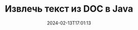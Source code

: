 ---
############################# Static ############################
layout: "auto-gen-parser"
date: 2024-02-13T17:01:13
draft: false
otherformats: docm docx dot dotm dotx epub html mht mhtml odp ods odt one otp ott pdf

############################# Head ############################
head_title: "Извлечь текст из DOC в Java"
head_description: "Быстро извлекайте текст из файла DOC в Java. Сохраните новый документ, содержащий выбранные страницы, с помощью API слияния документов."

############################# Header ############################
title: "Извлечь текст из DOC в Java"
description: "Извлеките текст из DOC с помощью нескольких строк кода Java."
bg_image: "https://cms.admin.containerize.com/templates/aspose/App_Themes/V3/images/bg/header1.png"
bg_overlay: false
button:
    enable: true
    icon: "fas fa-arrow-down"
    label: "Скачать бесплатную пробную версию"
    link: "https://downloads.groupdocs.com/parser/java"

############################# SubMenu ############################
submenu:
    enable: true

    left:
        img_alt: "GroupDocs.Parser for Java"
        image: "https://cms.admin.containerize.com/templates/groupdocs/images/product-logos/90x90-noborder/groupdocs-parser-java.png"
        product: "GroupDocs.Parser"
        platform: "Java"

    middle:
        button:

            # button loop
            - link: "https://apireference.groupdocs.com/parser/java"
              text: "Справочник по API"

            # button loop
            - link: "https://github.com/groupdocs-parser"
              text: "Примеры кода"

            # button loop
            - link: "https://products.groupdocs.app/parser/family"
              text: "Живые демонстрации"

            # button loop
            - link: "https://purchase.groupdocs.com/pricing/parser/java"
              text: "Цены"

    right:
        link_download: "https://downloads.groupdocs.com/parser"
        link_learn: "https://docs.groupdocs.com/parser/java"
        link_buy: "https://purchase.groupdocs.com"

############################# About ############################
about:
    enable: true
    title: "Как извлечь текст из DOC файлов Java API?"
    content: |
        [GroupDocs.Parser for Java](/ru/parser/java/) — это API для извлечения текста, изображений и метаданных, поддерживающий более 50 популярных типов документов, помогающий создавать бизнес-приложения с функциями парсинга необработанных данных. , структурированный и форматированный текст. Он также поддерживает анализ документов с использованием предопределенных шаблонов и позволяет быстро и точно извлекать сложные данные из счетов-фактур и других типичных документов. GroupDocs.Parser для Java позволяет извлекать текст и метаданные из защищенных паролем файлов всех популярных форматов, включая документы обработки текста, электронные таблицы Excel, презентации PowerPoint, файлы OneNote, PDF и ZIP-архивы.
        
        GroupDocs.Parser API — правильный выбор для корпоративных решений, которым требуется функция извлечения текста из файлов. Эти API хорошо поддерживаются во всех основных операционных системах и платформах, включая Java runtime: J2SE 6.0 and above.

############################# Steps ############################
steps:
    enable: true
    title_left: "Извлечь текст из DOC в Java"
    content_left: |
        [GroupDocs.Parser for Java](/ru/parser/java/) позволяет разработчикам Java легко извлекать текст из файла DOC, реализуя несколько простых шаги.
        
        * Создать объект [Parser](https://reference.groupdocs.com/java/parser/com.groupdocs.parser/Parser) для исходного документа;
        * Вызовите метод [getText](https://reference.groupdocs.com/parser/java/com.groupdocs.parser/parser/#getText--) и получите [TextReader](https://reference.groupdocs.com/java/parser/com.groupdocs.parser.data/TextReader) объект;
        * Проверить, не является ли ридер *null* (поддерживается извлечение текста для документа);
        * Прочитайте текст от читателя.

    title_right: "Узнать больше про извлечение текста"
    content_right: |
        * <a href="https://docs.groupdocs.com/parser/java/extract-text-in-accurate-mode/">Как извлечь текст в точном режиме в Java</a>
        * <a href="https://docs.groupdocs.com/parser/java/extract-text-in-raw-mode/">Как извлечь текст в быстром режиме в Java</a>
 
    code: |
     {{% parser/additional-styles %}}
     {{< parser/code-parser title="Как извлечь текст из файла DOC, используя пример кода Java">}}

        ```java    
        // Извлечь текст из файла DOC с помощью API GroupDocs.Parser
        // Создайте экземпляр класса Parser
        try (Parser parser = new Parser(filePath)) {
            // Извлечь текст в ридер
            try (TextReader reader = parser.getText()) {
                // Распечатать текст из документа
                // Если извлечение текста не поддерживается, средство чтения недействительно.
                System.out.println(reader == null ? "Извлечение текста не поддерживается" : reader.readToEnd());
            }
        }
        ```
     {{< /parser/code-parser >}}

############################# More ############################
more:
    enable: true
    title_left: "Системные Требования"
    content_left: |
        GroupDocs.Parser for Java API поддерживаются на всех основных платформах и операционных системах. Перед выполнением приведенного ниже кода убедитесь, что в вашей системе установлены следующие предварительные компоненты.
        
        * Операционные системы: Microsoft Windows, Linux, MacOS
        * Среды разработки: NetBeans, Intellij IDEA, Eclipse, etc.
        * Фреймворки
        * Загрузите последнюю версию GroupDocs.Parser for Java из [Maven](https://repository.groupdocs.com/webapp/#/artifacts/browse/tree/General/repo/com/groupdocs/groupdocs-parser)

    title_right: "Зачем использовать GroupDocs.Parser for Java"
    content_right: |
        * Поддержка извлечения простого текста из любых поддерживаемых документов    
        * Парсинг документов по пользовательским шаблонам    
        * Полная поддержка извлечения структурированного текста    
        * Текстовый поиск по ключевому слову и регулярному выражению    
        * Извлечение форматированного текста, метаданных, изображений, контейнеров и вложений    
        * Извлечение оглавления для некоторых поддерживаемых форматов документов    
        * Парсинг данных форм из PDF-документов    
        * Извлечение гиперссылок из документа   

############################# Demos ############################
demos:
    enable: true
    title: "Демонстрации в реальном времени — извлечение текста из DOC онлайн"
    content: |
       Извлеките текст из файла DOC прямо сейчас, посетив веб-сайт [GroupDocs.Parser Live Demos](https://products.groupdocs.app/parser/text/doc).
       Живая демонстрация имеет следующие преимущества.
        
############################# About Formats ############################
about_formats:
    enable: true

############################# More Formats ############################
more_formats:
    enable: true
    title: "Извлечение текста из других форматов документов"
    content: |
        Java API анализа документов и извлечения текста для форматов файлов и изображений. Извлеките данные для некоторых популярных форматов файлов, как указано ниже.

############################# Back to top ###############################
back_to_top:
    enable: true
---